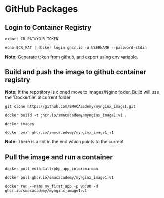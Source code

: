 # GitHub Packages

## Login to Container Registry
```
export CR_PAT=YOUR_TOKEN

echo $CR_PAT | docker login ghcr.io -u USERNAME --password-stdin
```
**Note:** Generate token from github, and export using env variable. 


## Build and push the image to github container registry

**Note:** If the repository is cloned move to Images/Nginx folder. Build will use the 'Dockerfile' at current folder

```
git clone https://github.com/SMACAcademy/mynginx_image1.git

docker build -t ghcr.io/smacacademy/mynginx_image1:v1 .

docker images

docker push ghcr.io/smacacademy/mynginx_image1:v1
```
**Note:** There is a dot in the end which points to the current 

## Pull the image and run a container

```
docker pull muthu4all/php_app_color:maroon

docker pull ghcr.io/smacacademy/mynginx_image1:v1

docker run --name my_first_app -p 80:80 -d ghcr.io/smacacademy/mynginx_image1:v1

```
